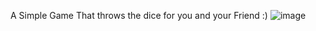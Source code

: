 A Simple Game That throws the dice for you and your Friend :)
![image](https://github.com/amanhamdan/Throw-the-Dice/assets/101350478/a5fabf32-d4df-46d3-8d13-01eef2cc6c83)
